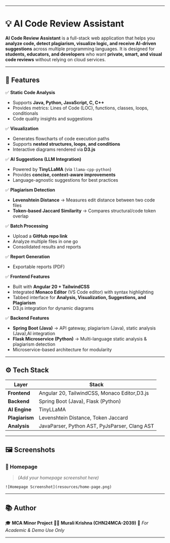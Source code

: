 
---

# 💡 AI Code Review Assistant

**AI Code Review Assistant** is a full-stack  web application that helps you **analyze code, detect plagiarism, visualize logic, and receive AI-driven suggestions** across multiple programming languages.
It is designed for **students, educators, and developers** who want **private, smart, and visual code reviews** without relying on cloud services.

---

## 📌 Features

✅ **Static Code Analysis**

* Supports **Java, Python, JavaScript, C, C++**
* Provides metrics: Lines of Code (LOC), functions, classes, loops, conditionals
* Code quality insights and suggestions

✅ **Visualization**

* Generates flowcharts of code execution paths
* Supports **nested structures, loops, and conditions**
* Interactive diagrams rendered via **D3.js**

✅ **AI Suggestions (LLM Integration)**

* Powered by **TinyLLaMA** (via `llama-cpp-python`)
* Provides **concise, context-aware improvements**
* Language-agnostic suggestions for best practices

✅ **Plagiarism Detection**

* **Levenshtein Distance** → Measures edit distance between two code files
* **Token-based Jaccard Similarity** → Compares structural/code token overlap

✅ **Batch Processing**

* Upload a **GitHub repo link** 
* Analyze multiple files in one go
* Consolidated results and reports

✅ **Report Generation** 

* Exportable reports (PDF)

✅ **Frontend Features**

* Built with **Angular 20 + TailwindCSS**
* Integrated **Monaco Editor** (VS Code editor) with syntax highlighting
* Tabbed interface for **Analysis, Visualization, Suggestions, and Plagiarism**
* D3.js integration for dynamic diagrams

✅ **Backend Features**

* **Spring Boot (Java)** → API gateway, plagiarism (Java), static analysis (Java),AI integration
* **Flask Microservice (Python)** → Multi-language static analysis & plagiarism detection
* Microservice-based architecture for modularity

---

## ⚙️ Tech Stack

| Layer          | Stack                                              |
| -------------- | -------------------------------------------------- |
| **Frontend**   | Angular 20, TailwindCSS, Monaco Editor,D3.js       |
| **Backend**    | Spring Boot (Java), Flask (Python)                 |
| **AI Engine**  | TinyLLaMA                                          |
| **Plagiarism** | Levenshtein Distance, Token Jaccard                |
| **Analysis**   | JavaParser, Python AST, PyJsParser, Clang AST      |

---

## 🖼️ Screenshots

### 📍 Homepage

> *(Add your homepage screenshot here)*

`![Homepage Screenshot](resources/home-page.png)`

---

## 📚 Author

🎓 **MCA Minor Project**
👨‍💻 **Murali Krishna (CHN24MCA-2039)**
📌 *For Academic & Demo Use Only*

---

